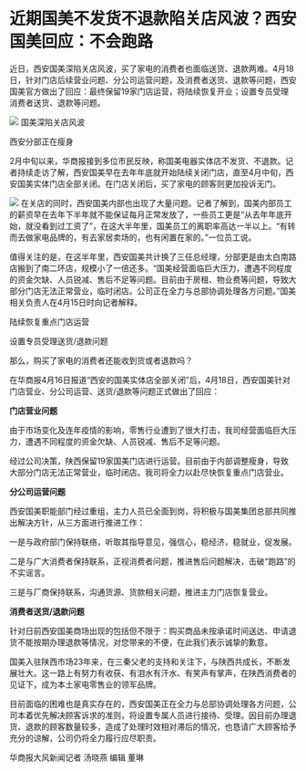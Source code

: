 # 近期国美不发货不退款陷关店风波？西安国美回应：不会跑路

近日，西安国美深陷关店风波，买了家电的消费者也面临送货、退款两难。4月18日，针对门店后续营业问题、分公司运营问题，及消费者送货、退款等问题，西安国美官方做出了回应：最终保留19家门店运营，将陆续恢复开业；设置专员受理消费者送货、退款等问题。

![](https://inews.gtimg.com/om_bt/OH47FAL-FRWTFAtJBtobwVgAIaXVcFxYevVjtdbRkKroAAA/1000)
国美深陷关店风波

西安分部正在瘦身

2月中旬以来，华商报接到多位市民反映，称国美电器实体店不发货、不退款。记者持续走访了解，西安国美早在去年年底就开始陆续关闭门店，直至4月中旬，西安国美实体门店全部关闭。在门店关闭后，买了家电的顾客则更加投诉无门。

![](https://inews.gtimg.com/om_bt/ONTGd7MzNItEkoAL41jv5Cq1z5B9OvWg7e1VhOYWJkUYgAA/1000)
在关店的同时，西安国美内部也出现了大量问题。记者了解到，国美内部员工的薪资早在去年下半年就不能保证每月正常发放了，一些员工更是“从去年年底开始，就没看到过工资了”，在这大半年里，国美员工的离职率高达一半以上。“有转而去做家电品牌的，有去家居卖场的，也有闲置在家的。”一位员工说。

值得关注的是，在这半年里，西安国美共计换了三任总经理，分部更是由太白南路店搬到了南二环店，规模小了一倍还多。“国美经营面临巨大压力，遭遇不同程度的资金欠缺、人员锐减、售后不足等问题。目前由于房租、物业费等问题，导致大部分门店无法正常营业，临时闭店。公司正在全力与总部协调处理各方问题。”国美相关负责人在4月15日时向记者解释。

陆续恢复重点门店运营

设置专员受理送货/退款问题

那么，购买了家电的消费者还能收到货或者退款吗？

在华商报4月16日报道“西安的国美实体店全部关闭”后，4月18日，西安国美针对门店营业、分公司运营、送货/退款等问题正式做出了回应：

**门店营业问题**

由于市场变化及连年疫情的影响，零售行业遭到了很大打击，我司经营面临巨大压力，遭遇不同程度的资金欠缺、人员锐减、售后不足等问题。

经过公司决策，陕西保留19家国美门店进行运营。目前由于内部调整瘦身，导致大部分门店无法正常营业，临时闭店。我司将全力以赴尽快恢复重点门店营业。

**分公司运营问题**

西安国美职能部门经过重组，主力人员已全面到岗，将积极与国美集团总部共同推出解决方针，从三方面进行推进工作：

一是与政府部门保持联络，听取其指导意见，强信心，稳经济，稳就业，促发展。

二是与广大消费者保持联系，正视消费者问题，推进售后问题解决，击破“跑路”的不实谣言。

三是与厂商保持联系，沟通货源、货款相关问题，推进主力门店恢复营业。

**消费者送货/退款问题**

针对日前西安国美商场出现的包括但不限于：购买商品未按承诺时间送达、申请退货不能按期办理退款等情况，对您带来的不便，在此我们表示诚挚的歉意。

国美入驻陕西市场23年来，在三秦父老的支持和关注下，与陕西共成长，不断发展壮大。这一路上有努力有收获、有泪水有汗水、有笑声有掌声，在陕西消费者的见证下，成为本土家电零售业的领军品牌。

目前面临的困难也是真实存在的，西安国美正在全力与总部协调处理各方问题，公司本着优先解决顾客诉求的准则，将设置专属人员进行接待、受理。因目前办理退货、退款的顾客数量较多，造成了处理时效相对滞后的情况，也恳请广大顾客给予充分的谅解，公司仍将全力履行应尽职责。

华商报大风新闻记者 汤晓燕 编辑 董琳

